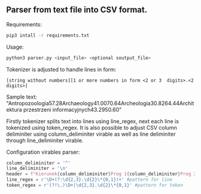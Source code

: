 ## Parser from text file into CSV format.

Requirements: </br>
```bash
pip3 intall -r requirements.txt
```

Usage: </br>
```bash
python3 parser.py <input_file> <optional soutput_file>
```

Tokenizer is adjusted to handle lines in form:

`[string without numbers][1 or more numbers in form <2 or 3  digits>.<2 digits>]`

Sample text: "Antropozoologia57.28Archaeology41.0070.64Archeologia30.8264.44Architektura przestrzeni informacyjnych43.2950.60"

Firstly tokenizer splits text into lines using line_regex, next each line is tokenized using token_regex. It is also possible to adjust CSV column deliminiter using column_deliminiter virable as well as line deliminiter through line_deliminiter virable.

Configuration virables parser:</br>
```python
column_deliminiter = '^' 
line_deliminiter = '\n'
header = f"Kierunek{column_deliminiter}Prog 1{column_deliminiter}Prog 2{column_deliminiter}Prog 3\n"
line_regex = r'\D+(?:\d{2,3}.\d{2}\*{0,1})+' #pattern for line
token_regex = r'(?!\.)\D+|\d{2,3}.\d{2}\*{0,1}' #pattern for token
 ``` 